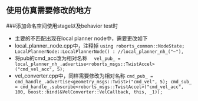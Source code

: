 ## 使用仿真需要修改的地方

###添加命名空间使用stage以及behavior test时
* 主要的不匹配出现在local planner node中，需要更改如下
* local_planner_node.cpp中，注释掉
`using roborts_common::NodeState;
 LocalPlannerNode::LocalPlannerNode() :
 //local_planner_nh_("~"),`
* 将pub的cmd_acc改为相对名称
 `  vel_pub_ = local_planner_nh_.advertise<roborts_msgs::TwistAccel>("cmd_vel_acc", 5);`
* vel_converter.cpp中，同样需要修改为相对名称
`cmd_pub_ = cmd_handle_.advertise<geometry_msgs::Twist>("cmd_vel", 5);
     cmd_sub_ = cmd_handle_.subscribe<roborts_msgs::TwistAccel>("cmd_vel_acc", 100, boost::bind(&VelConverter::VelCallback, this, _1));`